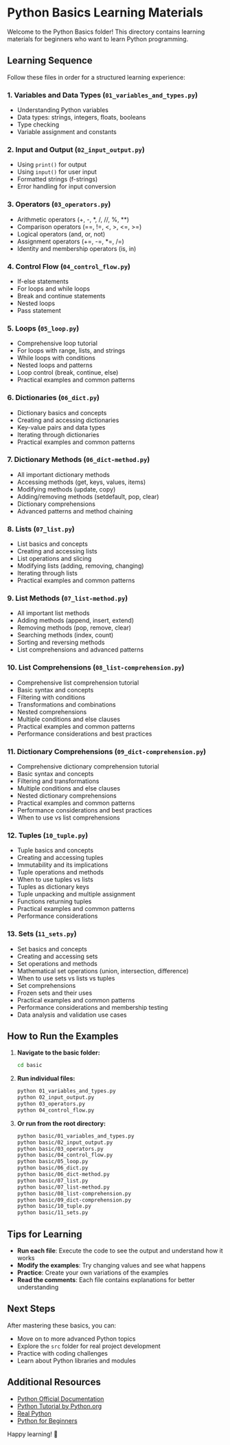 # Python Basics Learning Materials

Welcome to the Python Basics folder! This directory contains learning materials for beginners who want to learn Python programming.

## Learning Sequence

Follow these files in order for a structured learning experience:

### 1. Variables and Data Types (`01_variables_and_types.py`)
- Understanding Python variables
- Data types: strings, integers, floats, booleans
- Type checking
- Variable assignment and constants

### 2. Input and Output (`02_input_output.py`)
- Using `print()` for output
- Using `input()` for user input
- Formatted strings (f-strings)
- Error handling for input conversion

### 3. Operators (`03_operators.py`)
- Arithmetic operators (+, -, *, /, //, %, **)
- Comparison operators (==, !=, <, >, <=, >=)
- Logical operators (and, or, not)
- Assignment operators (+=, -=, *=, /=)
- Identity and membership operators (is, in)

### 4. Control Flow (`04_control_flow.py`)
- If-else statements
- For loops and while loops
- Break and continue statements
- Nested loops
- Pass statement

### 5. Loops (`05_loop.py`)
- Comprehensive loop tutorial
- For loops with range, lists, and strings
- While loops with conditions
- Nested loops and patterns
- Loop control (break, continue, else)
- Practical examples and common patterns

### 6. Dictionaries (`06_dict.py`)
- Dictionary basics and concepts
- Creating and accessing dictionaries
- Key-value pairs and data types
- Iterating through dictionaries
- Practical examples and common patterns

### 7. Dictionary Methods (`06_dict-method.py`)
- All important dictionary methods
- Accessing methods (get, keys, values, items)
- Modifying methods (update, copy)
- Adding/removing methods (setdefault, pop, clear)
- Dictionary comprehensions
- Advanced patterns and method chaining

### 8. Lists (`07_list.py`)
- List basics and concepts
- Creating and accessing lists
- List operations and slicing
- Modifying lists (adding, removing, changing)
- Iterating through lists
- Practical examples and common patterns

### 9. List Methods (`07_list-method.py`)
- All important list methods
- Adding methods (append, insert, extend)
- Removing methods (pop, remove, clear)
- Searching methods (index, count)
- Sorting and reversing methods
- List comprehensions and advanced patterns

### 10. List Comprehensions (`08_list-comprehension.py`)
- Comprehensive list comprehension tutorial
- Basic syntax and concepts
- Filtering with conditions
- Transformations and combinations
- Nested comprehensions
- Multiple conditions and else clauses
- Practical examples and common patterns
- Performance considerations and best practices

### 11. Dictionary Comprehensions (`09_dict-comprehension.py`)
- Comprehensive dictionary comprehension tutorial
- Basic syntax and concepts
- Filtering and transformations
- Multiple conditions and else clauses
- Nested dictionary comprehensions
- Practical examples and common patterns
- Performance considerations and best practices
- When to use vs list comprehensions

### 12. Tuples (`10_tuple.py`)
- Tuple basics and concepts
- Creating and accessing tuples
- Immutability and its implications
- Tuple operations and methods
- When to use tuples vs lists
- Tuples as dictionary keys
- Tuple unpacking and multiple assignment
- Functions returning tuples
- Practical examples and common patterns
- Performance considerations

### 13. Sets (`11_sets.py`)
- Set basics and concepts
- Creating and accessing sets
- Set operations and methods
- Mathematical set operations (union, intersection, difference)
- When to use sets vs lists vs tuples
- Set comprehensions
- Frozen sets and their uses
- Practical examples and common patterns
- Performance considerations and membership testing
- Data analysis and validation use cases

## How to Run the Examples

1. **Navigate to the basic folder:**
   ```bash
   cd basic
   ```

2. **Run individual files:**
   ```bash
   python 01_variables_and_types.py
   python 02_input_output.py
   python 03_operators.py
   python 04_control_flow.py
   ```

3. **Or run from the root directory:**
   ```bash
   python basic/01_variables_and_types.py
   python basic/02_input_output.py
   python basic/03_operators.py
   python basic/04_control_flow.py
   python basic/05_loop.py
   python basic/06_dict.py
   python basic/06_dict-method.py
   python basic/07_list.py
   python basic/07_list-method.py
   python basic/08_list-comprehension.py
   python basic/09_dict-comprehension.py
   python basic/10_tuple.py
   python basic/11_sets.py
   ```

## Tips for Learning

- **Run each file**: Execute the code to see the output and understand how it works
- **Modify the examples**: Try changing values and see what happens
- **Practice**: Create your own variations of the examples
- **Read the comments**: Each file contains explanations for better understanding

## Next Steps

After mastering these basics, you can:
- Move on to more advanced Python topics
- Explore the `src` folder for real project development
- Practice with coding challenges
- Learn about Python libraries and modules

## Additional Resources

- [Python Official Documentation](https://docs.python.org/)
- [Python Tutorial by Python.org](https://docs.python.org/3/tutorial/)
- [Real Python](https://realpython.com/)
- [Python for Beginners](https://www.python.org/about/gettingstarted/)

Happy learning! 🐍
